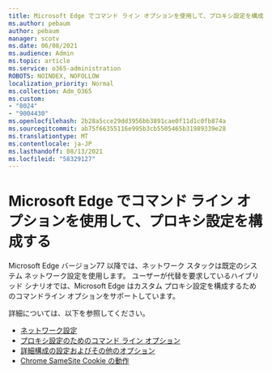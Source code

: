 ```yaml
---
title: Microsoft Edge でコマンド ライン オプションを使用して、プロキシ設定を構成する
ms.author: pebaum
author: pebaum
manager: scotv
ms.date: 06/08/2021
ms.audience: Admin
ms.topic: article
ms.service: o365-administration
ROBOTS: NOINDEX, NOFOLLOW
localization_priority: Normal
ms.collection: Adm_O365
ms.custom:
- "8024"
- "9004430"
ms.openlocfilehash: 2b28a5cce29dd3956bb3891cae0f11d1c0fb874a
ms.sourcegitcommit: ab75f66355116e995b3cb5505465b31989339e28
ms.translationtype: MT
ms.contentlocale: ja-JP
ms.lasthandoff: 08/13/2021
ms.locfileid: "58329127"
---
```

# <a name="use-command-line-options-to-configure-proxy-settings-in-microsoft-edge"></a>Microsoft Edge でコマンド ライン オプションを使用して、プロキシ設定を構成する

Microsoft Edge バージョン77 以降では、ネットワーク スタックは既定のシステム ネットワーク設定を使用します。 ユーザーが代替を要求しているハイブリッド シナリオでは、Microsoft Edge はカスタム プロキシ設定を構成するためのコマンドライン オプションをサポートしています。 

詳細については、以下を参照してください。

- [ネットワーク設定](https://docs.microsoft.com/deployedge/edge-learnmore-cmdline-options-proxy-settings#system-network-settings)
- [プロキシ設定のためのコマンド ライン オプション](https://docs.microsoft.com/deployedge/edge-learnmore-cmdline-options-proxy-settings#system-network-settings)
- [詳細構成の設定およびその他のオプション](https://go.microsoft.com/fwlink/?linkid=2134293)
- [Chrome SameSite Cookie の動作](https://docs.microsoft.com/office365/troubleshoot/miscellaneous/chrome-behavior-affects-applications)